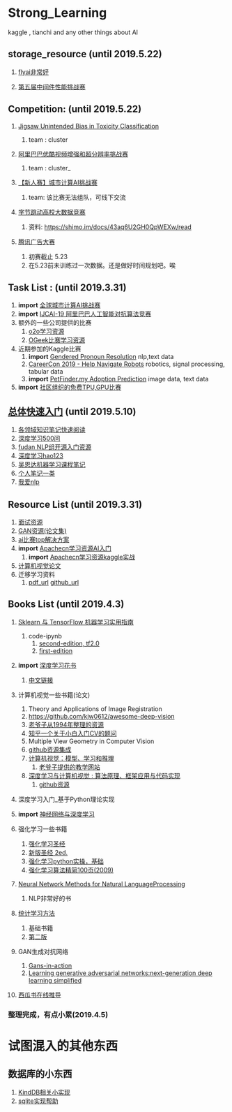 # Strong_Learning
kaggle , tianchi and any other things about AI


## storage_resource (until 2019.5.22)
1. [flyai非常好](https://www.flyai.com/)

2. [第五届中间件性能挑战赛](https://tianchi.aliyun.com/competition/entrance/231714/introduction?spm=5176.12281949.1003.1.3e984c2aouCMDi)

## Competition: (until 2019.5.22)

1. [Jigsaw Unintended Bias in Toxicity Classification](https://www.kaggle.com/c/jigsaw-unintended-bias-in-toxicity-classification/overview/description) 
    1. team : cluster
2. [阿里巴巴优酷视频增强和超分辨率挑战赛](https://tianchi.aliyun.com/competition/entrance/231711/team)
    1. team : cluster_
3. [【新人赛】城市计算AI挑战赛](https://tianchi.aliyun.com/competition/entrance/231712/introduction)
    1. team: 该比赛无法组队，可线下交流
4. [字节跳动高校大数据竞赛](https://www.kesci.com/home/competition/5cb80fd312c371002b12355f/content)
    1. 资料: https://shimo.im/docs/43aq6U2GH0QpWEXw/read
    
5. [腾讯广告大赛](https://algo.qq.com/application/home/introduction/flow.html?n=new)
    1. 初赛截止 5.23
    2. 在5.23前未训练过一次数据。还是做好时间规划吧。唉

## Task List :  (until 2019.3.31)

1. **import** [全球城市计算AI挑战赛](https://tianchi.aliyun.com/competition/entrance/231708/team)
2. **import** [IJCAI-19 阿里巴巴人工智能对抗算法竞赛](https://tianchi.aliyun.com/competition/entrance/231701/team)
3. 额外的一些公司提供的比赛
    1. [o2o学习资源](https://tianchi.aliyun.com/course/courseDetail?courseId=263)
    2. [OGeek比赛学习资源](https://tianchi.aliyun.com/competition/entrance/231688/forum)
4. 近期参加的Kaggle比赛
    1. **import** [Gendered Pronoun Resolution](https://www.kaggle.com/c/gendered-pronoun-resolution)    nlp,text data
    2. [CareerCon 2019 - Help Navigate Robots](https://www.kaggle.com/c/career-con-2019)   robotics, signal processing, tabular data
    3. **import** [PetFinder.my Adoption Prediction](https://www.kaggle.com/c/petfinder-adoption-prediction)  image data, text data
5. **import** [社区组织的免费TPU,GPU比赛](https://www.flyai.com/?s=wwqjB6b3FjWYh)  
   
## [总体快速入门](#quick-start) (until 2019.5.10)

1. [各领域知识笔记快速阅读](https://github.com/imhuay/Algorithm_Interview_Notes-Chinese)
2. [深度学习500问](https://github.com/scutan90/DeepLearning-500-questions)
3. [fudan NLP组开源入门资源](https://github.com/nndl/nndl.github.io)
4. [深度学习hao123](https://github.com/machinelearningmindset/deep-learning-ocean)
5. [吴恩达机器学习课程笔记](http://www.ai-start.com/dl2017/)
6. [个人笔记一类](www.huaxiaozhuan.com)
7. [我爱nlp](http://www.52nlp.cn)

## Resource List (until 2019.3.31)

1. [面试资源](https://github.com/CyC2018/CS-Notes)
2. [GAN资源(论文集)](https://github.com/hindupuravinash/the-gan-zoo)
3. [ai比赛top解决方案](https://github.com/AI-Sphere/Awesome-AI-Competitions)
4. **import** [Apachecn学习资源AI入门](https://github.com/apachecn/AiLearning)
    1. **import** [Apachecn学习资源kaggle实战](https://github.com/apachecn/kaggle)
5. [计算机视觉论文](https://github.com/amusi/daily-paper-computer-vision)
6. 迁移学习资料  
    1. [pdf_url](http://jd92.wang/assets/files/transfer_learning_tutorial_wjd.pdf)
       [github_url](https://github.com/jindongwang/transferlearning-tutorial)
       
## Books List (until 2019.4.3)

1. [Sklearn 与 TensorFlow 机器学习实用指南](https://github.com/apachecn/hands-on-ml-zh)
    1. code-ipynb
        1. [second-edition, tf2.0](https://github.com/ageron/handson-ml2)
        2. [first-edition](https://github.com/ageron/handson-ml)
        
2. **import** [深度学习花书](http://www.deeplearningbook.org/)
    1. [中文链接](https://github.com/zsdonghao/deep-learning-book)
3. 计算机视觉一些书籍(论文)
   1. Theory and Applications of Image Registration
   2. https://github.com/kjw0612/awesome-deep-vision
   3. [老爷子从1994年整理的资源](http://www.visionbib.com/bibliography/contents.html)
   4. [知乎一个关于小白入门CV的题问](https://www.zhihu.com/question/28813777/answer/62403095)
   5. Multiple View Geometry in Computer Vision
   6. [github资源集成](https://github.com/JustFollowUs/Computer-Vision)
   7. [计算机视觉：模型、学习和推理](https://download.csdn.net/download/lovellyforever/10408989) 
      1. [老爷子提供的教学网站](http://www.computervisionmodels.com/)
   8. [深度学习与计算机视觉 : 算法原理、框架应用与代码实现](https://book.douban.com/subject/27125397/)
      1. [github资源](https://github.com/frombeijingwithlove/dlcv_for_beginners)
4. 深度学习入门_基于Python理论实现
5. **import** [神经⽹络与深度学习](http://neuralnetworksanddeeplearning.com/)
6. 强化学习一些书籍
   1. [强化学习圣经](https://book.douban.com/subject/2866455/)
   2. [新版圣经 2ed.](https://github.com/infdahai/Strong_Learning/blob/master/books/SuttonBartoIPRLBook2ndEd.pdf)
   3. [强化学习python实操，基础](https://github.com/infdahai/Strong_Learning/blob/master/books/Sudharsan%20Ravichandiran%20-%20Hands-On%20Reinforcement%20Learning%20with%20Python_%20Master%20reinforcement%20and%20deep%20reinforcement%20learning%20using%20OpenAI%20Gym%20and%20TensorFlow-Packt%20Publishing%20(2018).epub)
   3. [强化学习算法精简100页(2009)](https://github.com/infdahai/Strong_Learning/blob/master/books/Csaba%20Szepesv%C3%A1ri%20-%20Algorithms%20for%20Reinforcement%20Learning%20%20-Morgan%20%26%20Claypool%20(2010).pdf)
7. [Neural Network Methods for Natural LanguageProcessing](https://www.amazon.com/Language-Processing-Synthesis-Lectures-Technologies/dp/1627052984)   
   1. NLP非常好的书
8. [统计学习方法](https://book.douban.com/subject/10590856/)
   1. 基础书籍
   2. [第二版](https://book.douban.com/subject/33437381/)
9. GAN生成对抗网络
    1. [Gans-in-action](https://github.com/GANs-in-Action/gans-in-action)
    2. [Learning generative adversarial networks:next-generation deep learning simplified](https://book.douban.com/subject/27188997/)
10. [西瓜书在线推导](https://github.com/datawhalechina/pumpkin-book)  

    
### 整理完成，有点小累(2019.4.5)
   
# 试图混入的其他东西
## 数据库的小东西
1. [KindDB相关小实现](http://codecapsule.com/2012/11/07/ikvs-implementing-a-key-value-store-table-of-contents/)
2. [sqlite实现帮助](https://cstack.github.io/db_tutorial/)
